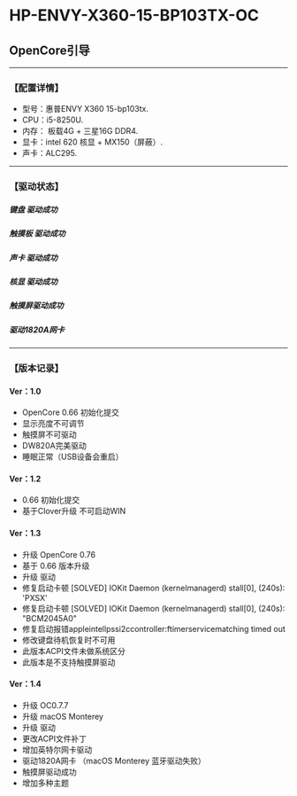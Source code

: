 # HP-ENVY-X360-15-BP103TX-OC   
## OpenCore引导     
---------------------------------------------
### 【配置详情】  

*  型号：惠普ENVY X360 15-bp103tx.   
*  CPU：i5-8250U.   
*  内存： 板载4G + 三星16G DDR4.   
*  显卡：intel 620 核显  + MX150（屏蔽）.    
*  声卡：ALC295.  
 ---------------------------------------------
###  【驱动状态】   
#####  键盘 驱动成功  
#####  触摸板 驱动成功  
#####  声卡 驱动成功   
#####  核显 驱动成功      
#####  触摸屏驱动成功  
#####  驱动1820A网卡  

---------------------------------------------
###  【版本记录】    

#### Ver：1.0   
*  OpenCore 0.66 初始化提交   
*  显示亮度不可调节 
*  触摸屏不可驱动  
*  DW820A完美驱动   
*  睡眠正常（USB设备会重启）     

#### Ver：1.2     
*  0.66 初始化提交  
*  基于Clover升级 不可启动WIN     

#### Ver：1.3   
*  升级  OpenCore 0.76
*  基于 0.66 版本升级    
*  升级 驱动   
*  修复启动卡顿 [SOLVED] IOKit Daemon (kernelmanagerd) stall[0], (240s): 'PXSX'   
*  修复启动卡顿 [SOLVED] IOKit Daemon (kernelmanagerd) stall[0], (240s): "BCM2045A0"   
*  修复启动报错appleintellpssi2ccontroller:ftimerservicematching timed out    
*  修改键盘待机恢复时不可用  
*  此版本ACPI文件未做系统区分   
*  此版本是不支持触摸屏驱动    
 
#### Ver：1.4  
*  升级 OC0.7.7   
*  升级 macOS Monterey
*  升级 驱动    
*  更改ACPI文件补丁    
*  增加英特尔网卡驱动    
*  驱动1820A网卡  （macOS Monterey 蓝牙驱动失败）  
*  触摸屏驱动成功     
*  增加多种主题    


